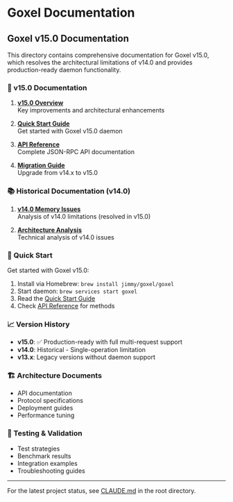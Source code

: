 # Goxel Documentation

## Goxel v15.0 Documentation

This directory contains comprehensive documentation for Goxel v15.0, which resolves the architectural limitations of v14.0 and provides production-ready daemon functionality.

### 🚀 v15.0 Documentation

1. **[v15.0 Overview](v15/README.md)**  
   Key improvements and architectural enhancements

2. **[Quick Start Guide](v15/quick_start_guide.md)**  
   Get started with Goxel v15.0 daemon

3. **[API Reference](v15/daemon_api_reference.md)**  
   Complete JSON-RPC API documentation

4. **[Migration Guide](v15/migration_guide.md)**  
   Upgrade from v14.x to v15.0

### 📚 Historical Documentation (v14.0)

1. **[v14.0 Memory Issues](daemon-memory-issue-summary.md)**  
   Analysis of v14.0 limitations (resolved in v15.0)

2. **[Architecture Analysis](daemon-memory-architecture-analysis.md)**  
   Technical analysis of v14.0 issues

### 🔧 Quick Start

Get started with Goxel v15.0:
1. Install via Homebrew: `brew install jimmy/goxel/goxel`
2. Start daemon: `brew services start goxel`
3. Read the [Quick Start Guide](v15/quick_start_guide.md)
4. Check [API Reference](v15/daemon_api_reference.md) for methods

### 📈 Version History

- **v15.0**: ✅ Production-ready with full multi-request support
- **v14.0**: Historical - Single-operation limitation
- **v13.x**: Legacy versions without daemon support

### 🏗️ Architecture Documents

- API documentation
- Protocol specifications  
- Deployment guides
- Performance tuning

### 🧪 Testing & Validation

- Test strategies
- Benchmark results
- Integration examples
- Troubleshooting guides

---

For the latest project status, see [CLAUDE.md](../CLAUDE.md) in the root directory.